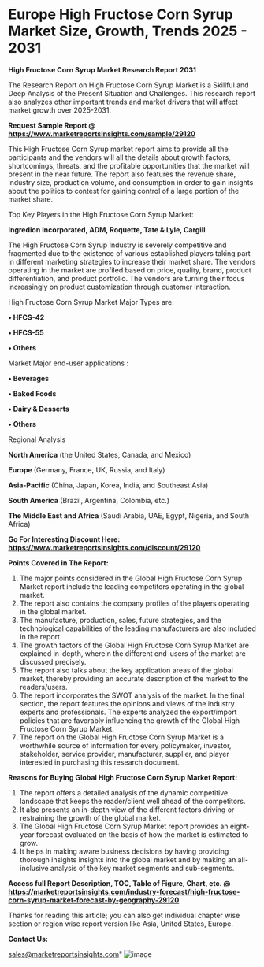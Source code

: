 # Europe High Fructose Corn Syrup Market Size, Growth, Trends 2025 - 2031

<strong>High Fructose Corn Syrup Market Research Report 2031</strong>

The Research Report on High Fructose Corn Syrup Market is a Skillful and Deep Analysis of the Present Situation and Challenges. This research report also analyzes other important trends and market drivers that will affect market growth over 2025-2031.

<strong>Request Sample Report @ <a href=https://www.marketreportsinsights.com/sample/29120>https://www.marketreportsinsights.com/sample/29120</a></strong>

This High Fructose Corn Syrup market report aims to provide all the participants and the vendors will all the details about growth factors, shortcomings, threats, and the profitable opportunities that the market will present in the near future. The report also features the revenue share, industry size, production volume, and consumption in order to gain insights about the politics to contest for gaining control of a large portion of the market share.

Top Key Players in the High Fructose Corn Syrup Market:

<strong>Ingredion Incorporated, ADM, Roquette, Tate & Lyle, Cargill</strong>

The High Fructose Corn Syrup Industry is severely competitive and fragmented due to the existence of various established players taking part in different marketing strategies to increase their market share. The vendors operating in the market are profiled based on price, quality, brand, product differentiation, and product portfolio. The vendors are turning their focus increasingly on product customization through customer interaction.

High Fructose Corn Syrup Market Major Types are:

<strong>• HFCS-42

• HFCS-55

• Others</strong>

Market Major end-user applications :

<strong>• Beverages

• Baked Foods

• Dairy & Desserts

• Others</strong>

Regional Analysis

</u><strong><b>North America</b></strong> (the United States, Canada, and Mexico)

<strong><b>Europe </b></strong>(Germany, France, UK, Russia, and Italy)

<strong><b>Asia-Pacific</b></strong> (China, Japan, Korea, India, and Southeast Asia)

<strong><b>South America</b></strong> (Brazil, Argentina, Colombia, etc.)

<strong><b>The Middle East and Africa</b></strong> (Saudi Arabia, UAE, Egypt, Nigeria, and South Africa)

<strong>Go For Interesting Discount Here: <a href=https://www.marketreportsinsights.com/discount/29120>https://www.marketreportsinsights.com/discount/29120</a></strong>

<strong>Points Covered in The Report:</strong>
<ol>
  <li>The major points considered in the Global High Fructose Corn Syrup Market report include the leading competitors operating in the global market.</li>
  <li>The report also contains the company profiles of the players operating in the global market.</li>
  <li>The manufacture, production, sales, future strategies, and the technological capabilities of the leading manufacturers are also included in the report.</li>
  <li>The growth factors of the Global High Fructose Corn Syrup Market are explained in-depth, wherein the different end-users of the market are discussed precisely.</li>
  <li>The report also talks about the key application areas of the global market, thereby providing an accurate description of the market to the readers/users.</li>
  <li>The report incorporates the SWOT analysis of the market. In the final section, the report features the opinions and views of the industry experts and professionals. The experts analyzed the export/import policies that are favorably influencing the growth of the Global High Fructose Corn Syrup Market.</li>
  <li>The report on the Global High Fructose Corn Syrup Market is a worthwhile source of information for every policymaker, investor, stakeholder, service provider, manufacturer, supplier, and player interested in purchasing this research document.</li>
</ol>
<strong>Reasons for Buying Global High Fructose Corn Syrup Market Report:</strong>

<ol>
  <li>The report offers a detailed analysis of the dynamic competitive landscape that keeps the reader/client well ahead of the competitors.</li>
  <li>It also presents an in-depth view of the different factors driving or restraining the growth of the global market.</li>
  <li>The Global High Fructose Corn Syrup Market report provides an eight-year forecast evaluated on the basis of how the market is estimated to grow.</li>
  <li>It helps in making aware business decisions by having providing thorough insights insights into the global market and by making an all-inclusive analysis of the key market segments and sub-segments.</li>
</ol>
<strong>Access full Report Description, TOC, Table of Figure, Chart, etc. @ <a href=https://marketreportsinsights.com/industry-forecast/high-fructose-corn-syrup-market-forecast-by-geography-29120>https://marketreportsinsights.com/industry-forecast/high-fructose-corn-syrup-market-forecast-by-geography-29120</a></strong>


Thanks for reading this article; you can also get individual chapter wise section or region wise report version like Asia, United States, Europe.

<strong>Contact Us:</strong>

sales@marketreportsinsights.com"
![image](https://github.com/user-attachments/assets/876c9c65-f95e-41eb-bd88-e6e348d3b764)
